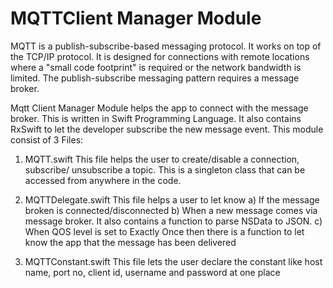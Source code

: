 # MQTTClient Manager Module

MQTT is a publish-subscribe-based messaging protocol. It works on top of the TCP/IP protocol. 
It is designed for connections with remote locations where a "small code footprint" is required or the network bandwidth is limited. 
The publish-subscribe messaging pattern requires a message broker.

Mqtt Client Manager Module helps the app to connect with the message broker.
This is written in Swift Programming Language. It also contains RxSwift to let the developer subscribe the new message event.
This module consist of 3 Files:
1. MQTT.swift
   This file helps the user to create/disable a connection, subscribe/ unsubscribe a topic. 
   This is a singleton class that can be accessed from anywhere in the code.
   
2. MQTTDelegate.swift
   This file helps a user to let know 
   a) If the message broken is connected/disconnected
   b) When a new message comes via message broker. It also contains a function to parse NSData to JSON.
   c) When QOS level is set to Exactly Once then there is a function to let know the app that the message has been delivered
   
3. MQTTConstant.swift
   This file lets the user declare the constant like host name, port no, client id, username and password at one place
   
